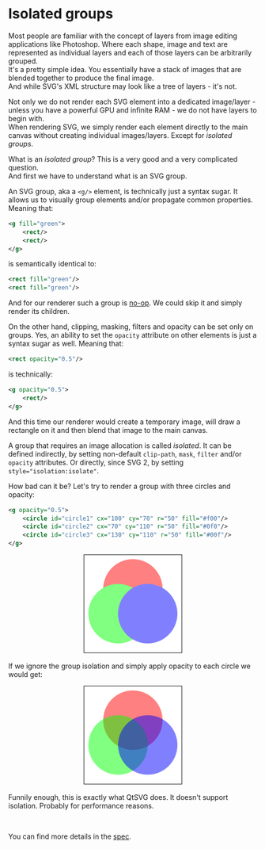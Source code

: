 # Isolated groups

Most people are familiar with the concept of layers from image editing applications
like Photoshop. Where each shape, image and text are represented as individual layers
and each of those layers can be arbitrarily grouped.<br>
It's a pretty simple idea. You essentially have a stack of images
that are blended together to produce the final image.<br>
And while SVG's XML structure may look like a tree of layers - it's not.

Not only we do not render each SVG element into a dedicated image/layer -
unless you have a powerful GPU and infinite RAM -
we do not have layers to begin with.<br>
When rendering SVG, we simply render each element directly to the main canvas
without creating individual images/layers. Except for _isolated groups_.

What is an _isolated group_? This is a very good and a very complicated question.<br>
And first we have to understand what is an SVG group.

An SVG group, aka a `<g/>` element, is technically just a syntax sugar.
It allows us to visually group elements and/or propagate common properties.
Meaning that:

```xml
<g fill="green">
    <rect/>
    <rect/>
</g>
```

is semantically identical to:

```xml
<rect fill="green"/>
<rect fill="green"/>
```

And for our renderer such a group is [no-op](https://en.wikipedia.org/wiki/NOP_(code)).
We could skip it and simply render its children.

On the other hand, clipping, masking, filters and opacity can be set only on groups.
Yes, an ability to set the `opacity` attribute on other elements is just a syntax sugar as well.
Meaning that:

```xml
<rect opacity="0.5"/>
```

is technically:

```xml
<g opacity="0.5">
    <rect/>
</g>
```

And this time our renderer would create a temporary image, will draw a rectangle on it
and then blend that image to the main canvas.

A group that requires an image allocation is called _isolated_.
It can be defined indirectly, by setting non-default
`clip-path`, `mask`, `filter` and/or `opacity` attributes.
Or directly, since SVG 2, by setting `style="isolation:isolate"`.

How bad can it be? Let's try to render a group with three circles and opacity:

```xml
<g opacity="0.5">
    <circle id="circle1" cx="100" cy="70" r="50" fill="#f00"/>
    <circle id="circle2" cx="70" cy="110" r="50" fill="#0f0"/>
    <circle id="circle3" cx="130" cy="110" r="50" fill="#00f"/>
</g>
```

<p align="center">
<img src="../images/group-opacity-1.png" width="200"/>
</p>

If we ignore the group isolation and simply apply opacity to each circle we would get:

<p align="center">
<img src="../images/group-opacity-2.png" width="200"/>
</p>

Funnily enough, this is exactly what QtSVG does. It doesn't support isolation.
Probably for performance reasons.

<br>

You can find more details in the [spec](https://www.w3.org/TR/SVG2/render.html).
